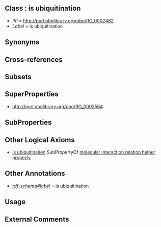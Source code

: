 
## Class : is ubiquitination

 * *IRI* = http://purl.obolibrary.org/obo/RO_0002482
 * *Label* = is ubiquitination

## Synonyms


## Cross-references


## Subsets


## SuperProperties

 * <http://purl.obolibrary.org/obo/RO_0002564>

## SubProperties


## Other Logical Axioms

 * [is ubiquitination](../../RO/82/RO_0002482.md) SubPropertyOf [molecular interaction relation helper property](../../RO/64/RO_0002564.md)

## Other Annotations

 * *[rdf-schema#label](../../el/rdf-schema#label.md)* = is ubiquitination

## Usage


## External Comments

